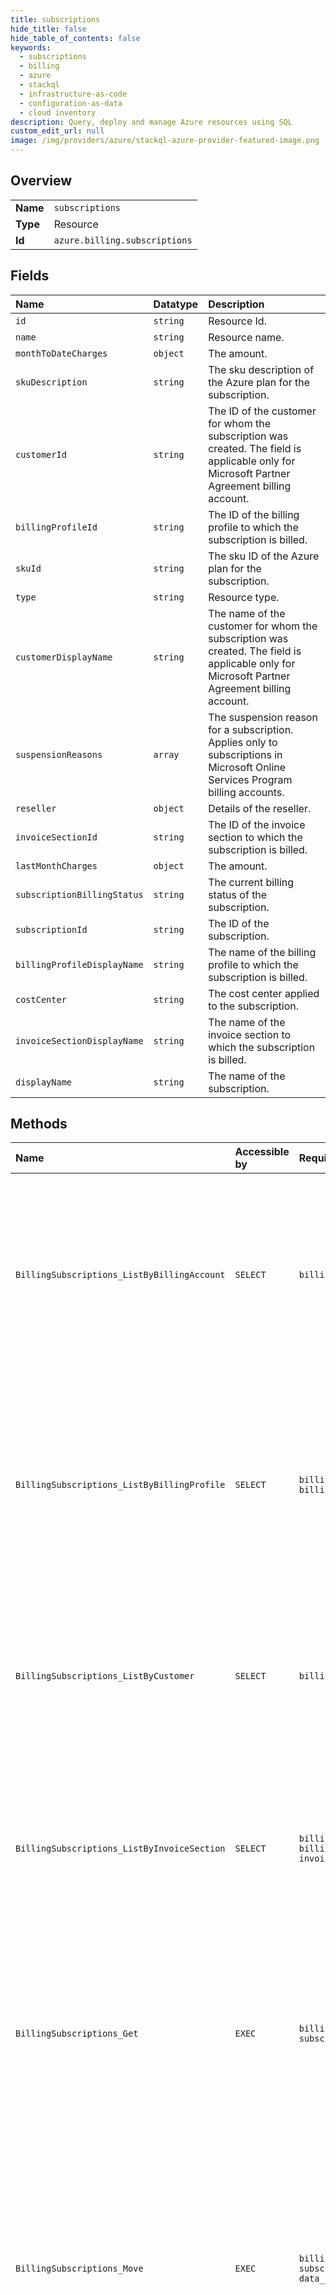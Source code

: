 ```yaml
---
title: subscriptions
hide_title: false
hide_table_of_contents: false
keywords:
  - subscriptions
  - billing
  - azure    
  - stackql
  - infrastructure-as-code
  - configuration-as-data
  - cloud inventory
description: Query, deploy and manage Azure resources using SQL
custom_edit_url: null
image: /img/providers/azure/stackql-azure-provider-featured-image.png
---
```

  
    

## Overview
<table><tbody>
<tr><td><b>Name</b></td><td><code>subscriptions</code></td></tr>
<tr><td><b>Type</b></td><td>Resource</td></tr>
<tr><td><b>Id</b></td><td><code>azure.billing.subscriptions</code></td></tr>
</tbody></table>

## Fields
| Name | Datatype | Description |
|:-----|:---------|:------------|
| `id` | `string` | Resource Id. |
| `name` | `string` | Resource name. |
| `monthToDateCharges` | `object` | The amount. |
| `skuDescription` | `string` | The sku description of the Azure plan for the subscription. |
| `customerId` | `string` | The ID of the customer for whom the subscription was created. The field is applicable only for Microsoft Partner Agreement billing account. |
| `billingProfileId` | `string` | The ID of the billing profile to which the subscription is billed. |
| `skuId` | `string` | The sku ID of the Azure plan for the subscription. |
| `type` | `string` | Resource type. |
| `customerDisplayName` | `string` | The name of the customer for whom the subscription was created. The field is applicable only for Microsoft Partner Agreement billing account. |
| `suspensionReasons` | `array` | The suspension reason for a subscription. Applies only to subscriptions in Microsoft Online Services Program billing accounts. |
| `reseller` | `object` | Details of the reseller. |
| `invoiceSectionId` | `string` | The ID of the invoice section to which the subscription is billed. |
| `lastMonthCharges` | `object` | The amount. |
| `subscriptionBillingStatus` | `string` | The current billing status of the subscription. |
| `subscriptionId` | `string` | The ID of the subscription. |
| `billingProfileDisplayName` | `string` | The name of the billing profile to which the subscription is billed. |
| `costCenter` | `string` | The cost center applied to the subscription. |
| `invoiceSectionDisplayName` | `string` | The name of the invoice section to which the subscription is billed. |
| `displayName` | `string` | The name of the subscription. |
## Methods
| Name | Accessible by | Required Params | Description |
|:-----|:--------------|:----------------|:------------|
| `BillingSubscriptions_ListByBillingAccount` | `SELECT` | `billingAccountName` | Lists the subscriptions for a billing account. The operation is supported for billing accounts with agreement type Microsoft Customer Agreement or Microsoft Partner Agreement. |
| `BillingSubscriptions_ListByBillingProfile` | `SELECT` | `billingAccountName, billingProfileName` | Lists the subscriptions that are billed to a billing profile. The operation is supported for billing accounts with agreement type Microsoft Customer Agreement or Microsoft Partner Agreement. |
| `BillingSubscriptions_ListByCustomer` | `SELECT` | `billingAccountName, customerName` | Lists the subscriptions for a customer. The operation is supported only for billing accounts with agreement type Microsoft Partner Agreement. |
| `BillingSubscriptions_ListByInvoiceSection` | `SELECT` | `billingAccountName, billingProfileName, invoiceSectionName` | Lists the subscriptions that are billed to an invoice section. The operation is supported only for billing accounts with agreement type Microsoft Customer Agreement. |
| `BillingSubscriptions_Get` | `EXEC` | `billingAccountName, subscriptionId` | Gets a subscription by its ID. The operation is supported for billing accounts with agreement type Microsoft Customer Agreement and Microsoft Partner Agreement. |
| `BillingSubscriptions_Move` | `EXEC` | `billingAccountName, subscriptionId, data__destinationInvoiceSectionId` | Moves a subscription's charges to a new invoice section. The new invoice section must belong to the same billing profile as the existing invoice section. This operation is supported for billing accounts with agreement type Microsoft Customer Agreement. |
| `BillingSubscriptions_Update` | `EXEC` | `billingAccountName, subscriptionId` | Updates the properties of a billing subscription. Currently, cost center can be updated. The operation is supported only for billing accounts with agreement type Microsoft Customer Agreement. |
| `BillingSubscriptions_ValidateMove` | `EXEC` | `billingAccountName, subscriptionId, data__destinationInvoiceSectionId` | Validates if a subscription's charges can be moved to a new invoice section. This operation is supported for billing accounts with agreement type Microsoft Customer Agreement. |
